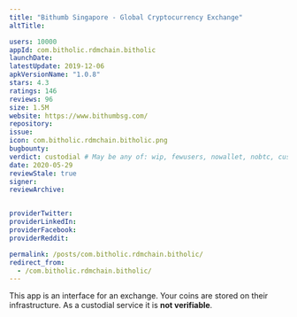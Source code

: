 ```yaml
---
title: "Bithumb Singapore - Global Cryptocurrency Exchange"
altTitle: 

users: 10000
appId: com.bitholic.rdmchain.bitholic
launchDate: 
latestUpdate: 2019-12-06
apkVersionName: "1.0.8"
stars: 4.3
ratings: 146
reviews: 96
size: 1.5M
website: https://www.bithumbsg.com/
repository: 
issue: 
icon: com.bitholic.rdmchain.bitholic.png
bugbounty: 
verdict: custodial # May be any of: wip, fewusers, nowallet, nobtc, custodial, nosource, nonverifiable, reproducible, bounty, defunct
date: 2020-05-29
reviewStale: true
signer: 
reviewArchive:


providerTwitter: 
providerLinkedIn: 
providerFacebook: 
providerReddit: 

permalink: /posts/com.bitholic.rdmchain.bitholic/
redirect_from:
  - /com.bitholic.rdmchain.bitholic/
---
```



This app is an interface for an exchange. Your coins are stored on their
infrastructure. As a custodial service it is **not verifiable**.